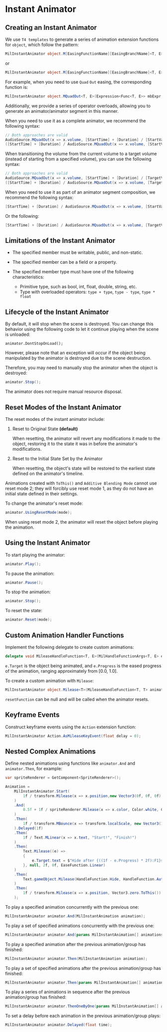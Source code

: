# Instant Animator

## Creating an Instant Animator

We use `T4 templates` to generate a series of animation extension functions for `object`, which follow the pattern:

```c#
MilInstantAnimator object.M[EasingFunctionName][EasingBranchName]<T, E>(Expression<Func<T, E>> mbExpr, AniExpression<E> aniExpr);
```

or

```c#
MilInstantAnimator object.M[EasingFunctionName][EasingBranchName]<T, E>(Expression<Func<T, E>> mbExpr, E from, E to);
```

For example, when you need to use `Quad` `Out` easing, the corresponding function is:

```c#
MilInstantAnimator object.MQuadOut<T, E>(Expression<Func<T, E>> mbExpr, E from, E to);
```

Additionally, we provide a series of operator overloads, allowing you to generate an animator/animator segment in this manner.

When you need to use it as a complete animator, we recommend the following syntax:

```c#
// Both approaches are valid
AudioSource.MQuadOut(x => x.volume, [StartTime] + [Duration] / [StartValue].To([EndValue])).Play();
([StartTime] + [Duration] / AudioSource.MQuadOut(x => x.volume, [StartValue], [EndValue])).Play();
```

When transitioning the volume from the current volume to a target volume (instead of starting from a specified volume), you can use the following syntax:

```c#
// Both approaches are valid
AudioSource.MQuadOut(x => x.volume, [StartTime] + [Duration] / [TargetValue].ToThis()).Play();
([StartTime] + [Duration] / AudioSource.MQuadOut(x => x.volume, [TargetValue].ToThis())).Play();
```

When you need to use it as part of an animator segment composition, we recommend the following syntax:

```c#
[StartTime] + [Duration] / AudioSource.MQuadOut(x => x.volume, [StartValue], [EndValue])
```

Or the following:

```c#
[StartTime] + [Duration] / AudioSource.MQuadOut(x => x.volume, [TargetValue])
```

## Limitations of the Instant Animator

* The specified member must be writable, public, and non-static.

* The specified member can be a field or a property.
* The specified member type must have one of the following characteristics:
  * Primitive type, such as bool, int, float, double, string, etc.
  * Type with overloaded operators: `type + type`, `type - type`, `type * float`

## Lifecycle of the Instant Animator

By default, it will stop when the scene is destroyed. You can change this behavior using the following code to let it continue playing when the scene is unloaded:

```
animator.DontStopOnLoad();
```

However, please note that an exception will occur if the object being manipulated by the animator is destroyed due to the scene destruction.

Therefore, you may need to manually stop the animator when the object is destroyed:

```c#
animator.Stop();
```

The animator does not require manual resource disposal.

## Reset Modes of the Instant Animator

The reset modes of the instant animator include:

1. Reset to Original State **(default)**

   When resetting, the animator will revert any modifications it made to the object, restoring it to the state it was in before the animator's modifications.

2. Reset to the Initial State Set by the Animator

   When resetting, the object's state will be restored to the earliest state defined on the animator's timeline.

Animations created with `ToThis()` and `Additive Blending Mode` cannot use reset mode 2; they will forcibly use reset mode 1, as they do not have an initial state defined in their settings.

To change the animator's reset mode:

```c#
animator.UsingResetMode(mode);
```

When using reset mode 2, the animator will reset the object before playing the animation.

## Using the Instant Animator

To start playing the animator:

```c#
animator.Play();
```

To pause the animation:

```c#
animator.Pause();
```

To stop the animation:

```c#
animator.Stop();
```

To reset the state:

```c#
animator.Reset(mode);
```

## Custom Animation Handler Functions

Implement the following delegate to create custom animations:

```c#
delegate void MileaseHandleFunction<T, E>(MilHandleFunctionArgs<T, E> e);
```

`e.Target` is the object being animated, and `e.Progress` is the eased progress of the animation, ranging approximately from [0.0, 1.0].

To create a custom animation with `Milease`:

```c#
MilInstantAnimator object.Milease<T>(MileaseHandleFunction<T, T> animationFunction, MileaseHandleFunction<T, T> resetFunction, float duration);
```

`resetFunction` can be null and will be called when the animator resets.

## Keyframe Events

Construct keyframe events using the `Action` extension function:

```c#
MilInstantAnimator Action.AsMileaseKeyEvent(float delay = 0);
```

## Nested Complex Animations

Define nested animations using functions like `animator.And` and `animator.Then`, for example:

```c#
var spriteRenderer = GetComponent<SpriteRenderer>();

Animation =
    MilInstantAnimator.Start(
        1f / transform.Milease(x => x.position,new Vector3(0f, 0f, 0f), new Vector3(1f, 1f, 0f))
    )
    .And(
        0.5f + 1f / spriteRenderer.Milease(x => x.color, Color.white, Color.red)
    )
    .Then(
        1f / transform.MBounce(x => transform.localScale, new Vector3(1f, 1f, 1f), new Vector3(2f, 2f, 2f))
    ).Delayed(1f)
    .Then(
        1f / Text.MLinear(x => x.text, "Start!", "Finish!")
    )
    .Then(
        Text.Milease((e) =>
        {
            e.Target.text = $"Hide after {((1f - e.Progress) * 2f):F1}s...";
        }, null, 2f, 0f, EaseFunction.Linear)
    )
    .Then(
        Text.gameObject.Milease(HandleFunction.Hide, HandleFunction.AutoActiveReset(Text.gameObject), 0f)
    )
    .Then(
        1f / transform.Milease(x => x.position, Vector3.zero.ToThis())
    );
```

To play a specified animation concurrently with the previous one:

```c#
MilInstantAnimator animator.And(MilInstantAnimation animation);
```

To play a set of specified animations concurrently with the previous one:

```c#
MilInstantAnimator animator.And(params MilInstantAnimation[] animations);
```

To play a specified animation after the previous animation/group has finished:

```c#
MilInstantAnimator animator.Then(MilInstantAnimation animation);
```

To play a set of specified animations after the previous animation/group has finished:

```c#
MilInstantAnimator animator.Then(params MilInstantAnimation[] animations);
```

To play a series of animations in sequence after the previous animation/group has finished:

```c#
MilInstantAnimator animator.ThenOneByOne(params MilInstantAnimation[] animations);
```

To set a delay before each animation in the previous animation/group plays:

```c#
MilInstantAnimator animator.Delayed(float time);
```
